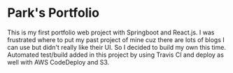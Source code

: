 # Park's Portfolio

This is my first portfolio web project with Springboot and React.js. I was frustrated where to put my past project of mine cuz there are lots of blogs I can use but didn't really like their UI. So I decided to build my own this time. Automated test/build added in this project by using Travis CI and deploy as well with AWS CodeDeploy and S3.
